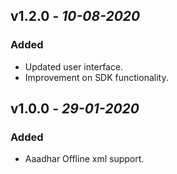 
## **v1.2.0** - *10-08-2020*
### Added
- Updated user interface.
- Improvement on SDK functionality.

## **v1.0.0** - *29-01-2020*
### Added
- Aaadhar Offline xml support.

